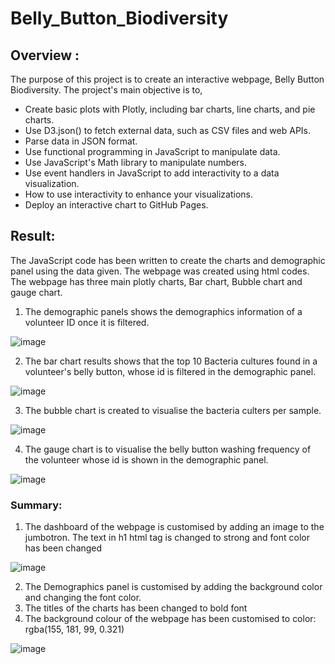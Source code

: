 # Belly_Button_Biodiversity
## Overview :
The purpose of this project is to create an interactive webpage, Belly Button Biodiversity. The project's main objective is to,
* Create basic plots with Plotly, including bar charts, line charts, and pie charts.
* Use D3.json() to fetch external data, such as CSV files and web APIs.
* Parse data in JSON format.
* Use functional programming in JavaScript to manipulate data.
* Use JavaScript's Math library to manipulate numbers.
* Use event handlers in JavaScript to add interactivity to a data visualization.
* How to use interactivity to enhance your visualizations.
* Deploy an interactive chart to GitHub Pages.

## Result:
The JavaScript code has been written to create the charts and demographic panel using the data given. The webpage was created using html codes. The webpage has three main plotly charts, Bar chart, Bubble chart and gauge chart. 
1. The demographic panels shows the demographics information of a volunteer ID once it is filtered.

![image](https://user-images.githubusercontent.com/108298416/190950721-1ce34e64-a0e2-4410-8aba-261d0e7b18b3.png)

2. The bar chart results shows that the top 10 Bacteria cultures found in a volunteer's belly button, whose id is filtered in the demographic panel.

![image](https://user-images.githubusercontent.com/108298416/190950857-df03c2a6-02f5-4d96-b442-225575cb9dd4.png)

3. The bubble chart is created to visualise the bacteria culters per sample.

![image](https://user-images.githubusercontent.com/108298416/190951016-bef52a35-1dd6-4b94-9cb5-5d2c2bad9583.png)

4. The gauge chart is to visualise the belly button washing frequency of the volunteer whose id is shown in the demographic panel.

![image](https://user-images.githubusercontent.com/108298416/190951740-d4bd8adc-c82b-4f44-a093-7350e876a6dd.png)

### Summary:
1. The dashboard of the webpage is customised by adding an image to the jumbotron. The text in h1 html tag is changed to strong and font color has been changed

![image](https://user-images.githubusercontent.com/108298416/190952004-2970a507-99b8-40ea-80f1-40074d78b819.png)

2. The Demographics panel is customised by adding the background color and changing the font color.
3. The titles of the charts has been changed to bold font
4. The background colour of the webpage has been customised to color: rgba(155, 181, 99, 0.321)

![image](https://user-images.githubusercontent.com/108298416/190952228-553c4550-94cb-44d5-86e3-0128f23dd720.png)


